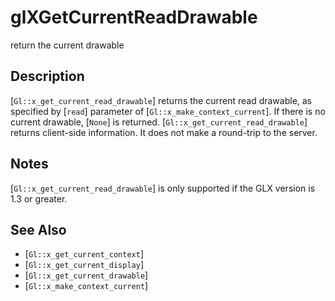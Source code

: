 # glXGetCurrentReadDrawable
return the current drawable

## Description
[`Gl::x_get_current_read_drawable`] returns the current read drawable,
  as specified by [`read`] parameter of [`Gl::x_make_context_current`].
  If there is no current drawable, [`None`] is returned.
[`Gl::x_get_current_read_drawable`] returns client-side information.
  It does not make a round-trip to the server.

## Notes
[`Gl::x_get_current_read_drawable`] is only supported if the GLX
  version is 1.3 or greater.

## See Also
- [`Gl::x_get_current_context`]
- [`Gl::x_get_current_display`]
- [`Gl::x_get_current_drawable`]
- [`Gl::x_make_context_current`]
